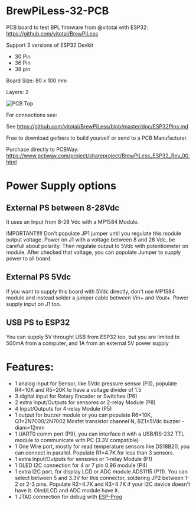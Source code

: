# BrewPiLess-32-PCB
PCB board to test BPL firmware from @vitotai with ESP32: https://github.com/vitotai/BrewPiLess

Support 3 versions of ESP32 Devkit
- 30 Pin
- 36 Pin
- 38 pin

Board Size: 80 x 100 mm

Layers: 2

![PCB Top](https://github.com/stefschin/BrewPiLess-32-PCB/blob/master/Top%20view%203D.JPG)

For connections see:

See https://github.com/vitotai/BrewPiLess/blob/master/doc/ESP32Pins.md

Free to download gerbers to build yourself or send to a PCB Manufacturer.

Purchase directly to PCBWay: https://www.pcbway.com/project/shareproject/BrewPiLess_ESP32_Rev_00.html

# Power Supply options
## External PS between 8-28Vdc

It uses an Input from 8-28 Vdc with a MP1584 Module.

IMPORTANT!!!! Don't populate JP1 jumper until you regulate this module output voltage.
Power on J1 with a voltage between 8 and 28 Vdc, be carefull about polarity.
Then regulate output to 5Vdc with potentiometer on module. 
After checked that voltage, you can populate Jumper to supply power to all board.

## External PS 5Vdc

If you want to supply this board with 5Vdc directly, don't use MP1584 module and instead solder a jumper cable between Vin+ and Vout+.
Power supply input on J1 too.

## USB PS to ESP32

You can supply 5V throught USB from ESP32 too, but you are limited to 500mA from a computer, and 1A from an external 5V power supply

# Features:
- 1 analog input for Sensor, like 5Vdc pressure sensor (P3), populate R4=10K and R5=20K to have a voltage divider of 1.5
- 3 digital input for Rotary Encoder or Switches (P6) 
- 2 extra Input/Outputs for sensores or 2-relay Module (P8)
- 4 Input/Outputs for 4-relay Module (P5)
- 1 output for buzzer module or you can populate R6=10K, Q1=2N7000/2N7002 Mosfet transistor channel N, BZ1=5Vdc buzzer - diam=12mm
- 1 UART0 comm port (P9), you can interface it with a USB/RS-232 TTL module to communicate with PC (3.3V compatible)
- 1 One Wire port, mostly for read temperature sensors like DS18B20, you can connect in parallel. Populate R1=4.7K for less than 3 sensors. 
- 1 extra Input/Outputs for sensores or 1-relay Module (P1)
- 1 OLED I2C connection for 4 or 7 pin 0.96 module (P4)
- 1 extra I2C port, for display LCD or ADC module ADS1115 (P11). You can select between 5 and 3.3V for this connector, soldering JP2 between 1-2 or 2-3 pins. Populate R2=4.7K and R3=4.7K if your I2C device doesn't have it. Oled/LCD and ADC module have it.
- 1 JTAG connection for debug with [ESP-Prog](https://www.amazon.com/ESP-Prog-Development-Program-Downloader-Compatible/dp/B07WGDJF61/)

